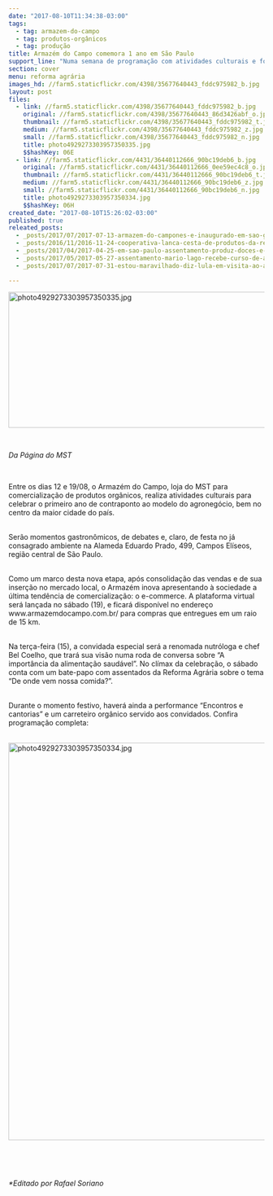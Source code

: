 ```yaml
---
date: "2017-08-10T11:34:38-03:00"
tags:
  - tag: armazem-do-campo
  - tag: produtos-orgânicos
  - tag: produção
title: Armazém do Campo comemora 1 ano em São Paulo
support_line: "Numa semana de programação com atividades culturais e formativas, entreposto de produtos orgânicos recebe clientes e amigos para celebrar"
section: cover
menu: reforma agrária
images_hd: //farm5.staticflickr.com/4398/35677640443_fddc975982_b.jpg
layout: post
files:
  - link: //farm5.staticflickr.com/4398/35677640443_fddc975982_b.jpg
    original: //farm5.staticflickr.com/4398/35677640443_86d3426abf_o.jpg
    thumbnail: //farm5.staticflickr.com/4398/35677640443_fddc975982_t.jpg
    medium: //farm5.staticflickr.com/4398/35677640443_fddc975982_z.jpg
    small: //farm5.staticflickr.com/4398/35677640443_fddc975982_n.jpg
    title: photo4929273303957350335.jpg
    $$hashKey: 06E
  - link: //farm5.staticflickr.com/4431/36440112666_90bc19deb6_b.jpg
    original: //farm5.staticflickr.com/4431/36440112666_0ee59ec4c8_o.jpg
    thumbnail: //farm5.staticflickr.com/4431/36440112666_90bc19deb6_t.jpg
    medium: //farm5.staticflickr.com/4431/36440112666_90bc19deb6_z.jpg
    small: //farm5.staticflickr.com/4431/36440112666_90bc19deb6_n.jpg
    title: photo4929273303957350334.jpg
    $$hashKey: 06H
created_date: "2017-08-10T15:26:02-03:00"
published: true
releated_posts:
  - _posts/2017/07/2017-07-13-armazem-do-campones-e-inaugurado-em-sao-gabriel.md
  - _posts/2016/11/2016-11-24-cooperativa-lanca-cesta-de-produtos-da-reforma-agraria-em-brasilia.md
  - _posts/2017/04/2017-04-25-em-sao-paulo-assentamento-produz-doces-e-mel-para-a-2o-feira-nacional-da-reforma-agraria.md
  - _posts/2017/05/2017-05-27-assentamento-mario-lago-recebe-curso-de-agrofloresta.md
  - _posts/2017/07/2017-07-31-estou-maravilhado-diz-lula-em-visita-ao-armazem-do-campo-em-sao-paulo.md

---
```

<p><img alt="photo4929273303957350335.jpg" height="267" src="//farm5.staticflickr.com/4398/35677640443_fddc975982_b.jpg" width="700" /></p>

<p>&nbsp;</p>

<p><em>Da P&aacute;gina do MST</em></p>

<p>&nbsp;</p>

<p>Entre os dias 12 e 19/08, o Armaz&eacute;m do Campo, loja do MST para comercializa&ccedil;&atilde;o de produtos org&acirc;nicos, realiza atividades culturais para celebrar o primeiro ano de contraponto ao modelo do agroneg&oacute;cio, bem no centro da maior cidade do pa&iacute;s.</p>

<p><br />
Ser&atilde;o momentos gastron&ocirc;micos, de debates e, claro, de festa no j&aacute; consagrado ambiente na Alameda Eduardo Prado, 499, Campos El&iacute;seos, regi&atilde;o central de S&atilde;o Paulo.</p>

<p><br />
Como um marco desta nova etapa, ap&oacute;s consolida&ccedil;&atilde;o das vendas e de sua inser&ccedil;&atilde;o no mercado local, o Armaz&eacute;m inova apresentando &agrave; sociedade a &uacute;ltima tend&ecirc;ncia de comercializa&ccedil;&atilde;o: o e-commerce. A plataforma virtual ser&aacute; lan&ccedil;ada no s&aacute;bado (19), e ficar&aacute; dispon&iacute;vel no endere&ccedil;o www.armazemdocampo.com.br/ para compras que entregues em um raio de 15 km.</p>

<p><br />
Na ter&ccedil;a-feira (15), a convidada especial ser&aacute; a renomada nutr&oacute;loga e chef Bel Coelho, que trar&aacute; sua vis&atilde;o numa roda de conversa sobre &ldquo;A import&acirc;ncia da alimenta&ccedil;&atilde;o saud&aacute;vel&rdquo;. No cl&iacute;max da celebra&ccedil;&atilde;o, o s&aacute;bado conta com um bate-papo com assentados da Reforma Agr&aacute;ria sobre o tema &ldquo;De onde vem nossa comida?&rdquo;.</p>

<p><br />
Durante o momento festivo, haver&aacute; ainda a performance &ldquo;Encontros e cantorias&rdquo; e um carreteiro org&acirc;nico servido aos convidados. Confira programa&ccedil;&atilde;o completa:</p>

<p><br />
<img alt="photo4929273303957350334.jpg" height="781" src="//farm5.staticflickr.com/4431/36440112666_90bc19deb6_b.jpg" width="600" /></p>

<p>&nbsp;</p>

<p>&nbsp;</p>

<p><em>*Editado por Rafael Soriano</em></p>
